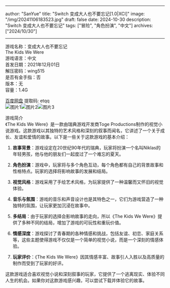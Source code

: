 
---
author: "SanYue"
title: "Switch 变成大人也不要忘记[1.0|XCI]"
image: "/img/20241106183523.jpg"
draft: false
date: 2024-10-30
description: "Switch 变成大人也不要忘记"
tags: ["冒险", "角色扮演", "中文"]
archives: ["2024/10/30"]

---

游戏名称：变成大人也不要忘记   
The Kids We Were    
游戏语言：中文  
首发日期：2021年12月01日  
解压密码：wing515  
是否有金手指：否  
版本：无   
容量：1.4G

[百度网盘](https://pan.baidu.com/s/1jdbmJo_XHRL7wb3hZ7ie-w) 提取码: etqq  
![图片1](/img/082a93.jpg)![图片2](/img/858069.jpg)![图片3](/img/e9243a.jpg)  

游戏简介  
《The Kids We Were》是一款由瑞典游戏开发商Toge Productions制作的视觉小说游戏。这款游戏以其独特的艺术风格和深刻的叙事而闻名，它讲述了一个关于成长、友谊和爱情的故事。以下是一些关于这款游戏的基本介绍：

1. **故事背景**：游戏设定在20世纪90年代的瑞典，玩家将扮演一个名叫Niklas的年轻男孩，他与他的朋友们一起度过了一个难忘的夏天。

2. **角色扮演**：游戏中，玩家将与多个角色互动，每个角色都有自己的背景故事和性格特点。玩家的选择将影响故事的发展和结局。

3. **视觉风格**：游戏采用了手绘艺术风格，为玩家提供了一种温馨而又怀旧的视觉体验。

4. **音乐与氛围**：游戏的音乐和声音设计也是其特色之一，它们为游戏营造了一种独特的氛围，让玩家更加沉浸在故事中。

5. **多结局**：由于玩家的选择会影响故事的走向，所以《The Kids We Were》提供了多种不同的结局，增加了游戏的可玩性和重玩价值。

6. **情感深度**：游戏探讨了青春期的各种情感和挑战，包括友谊、初恋、家庭关系等，这些主题使得游戏不仅仅是一个简单的视觉小说，而是一个深刻的情感体验。

7. **玩家评价**：《The Kids We Were》因其情感丰富、故事引人入胜以及高质量的制作而受到了玩家的好评。

这款游戏适合喜欢视觉小说和深刻叙事的玩家，它提供了一个逃离现实、体验不同人生的机会。如果你对这款游戏感兴趣，可以尝试下载并体验它的故事。
